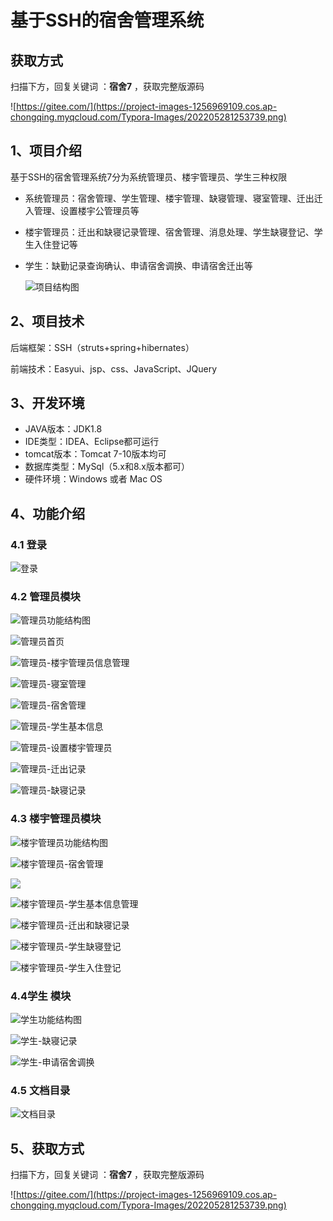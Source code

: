 # 基于SSH的宿舍管理系统

## 获取方式

扫描下方，回复关键词  ：**宿舍7** ，获取完整版源码

![https://gitee.com/](https://project-images-1256969109.cos.ap-chongqing.myqcloud.com/Typora-Images/202205281253739.png)

## 1、项目介绍

基于SSH的宿舍管理系统7分为系统管理员、楼宇管理员、学生三种权限

- 系统管理员：宿舍管理、学生管理、楼宇管理、缺寝管理、寝室管理、迁出迁入管理、设置楼宇公管理员等

- 楼宇管理员：迁出和缺寝记录管理、宿舍管理、消息处理、学生缺寝登记、学生入住登记等

- 学生：缺勤记录查询确认、申请宿舍调换、申请宿舍迁出等

  ![项目结构图](https://project-images-1256969109.cos.ap-chongqing.myqcloud.com/Typora-Images/202207301906812.png)


## 2、项目技术

后端框架：SSH（struts+spring+hibernates）

前端技术：Easyui、jsp、css、JavaScript、JQuery

## 3、开发环境

- JAVA版本：JDK1.8
- IDE类型：IDEA、Eclipse都可运行
- tomcat版本：Tomcat 7-10版本均可
- 数据库类型：MySql（5.x和8.x版本都可） 
- 硬件环境：Windows 或者 Mac OS


## 4、功能介绍

### 4.1 登录

![登录](https://project-images-1256969109.cos.ap-chongqing.myqcloud.com/Typora-Images/202207301905227.jpg)

### 4.2 管理员模块

![管理员功能结构图](https://project-images-1256969109.cos.ap-chongqing.myqcloud.com/Typora-Images/202207301905141.png)

![管理员首页](https://project-images-1256969109.cos.ap-chongqing.myqcloud.com/Typora-Images/202207301905474.jpg)

![管理员-楼宇管理员信息管理](https://project-images-1256969109.cos.ap-chongqing.myqcloud.com/Typora-Images/202207301905760.jpg)

![管理员-寝室管理](https://project-images-1256969109.cos.ap-chongqing.myqcloud.com/Typora-Images/202207301905355.jpg)

![管理员-宿舍管理](https://project-images-1256969109.cos.ap-chongqing.myqcloud.com/Typora-Images/202207301905945.jpg)

![管理员-学生基本信息](https://project-images-1256969109.cos.ap-chongqing.myqcloud.com/Typora-Images/202207301905514.jpg)

![管理员-设置楼宇管理员](https://project-images-1256969109.cos.ap-chongqing.myqcloud.com/Typora-Images/202207301905604.jpg)

![管理员-迁出记录](https://project-images-1256969109.cos.ap-chongqing.myqcloud.com/Typora-Images/202207301905213.jpg)

![管理员-缺寝记录](https://project-images-1256969109.cos.ap-chongqing.myqcloud.com/Typora-Images/202207301905036.jpg)

### 4.3 楼宇管理员模块

![楼宇管理员功能结构图](https://project-images-1256969109.cos.ap-chongqing.myqcloud.com/Typora-Images/202207301906084.png)

![楼宇管理员-宿舍管理](https://project-images-1256969109.cos.ap-chongqing.myqcloud.com/Typora-Images/202207301906893.jpg)

![](https://project-images-1256969109.cos.ap-chongqing.myqcloud.com/Typora-Images/202207301906119.jpeg)

![楼宇管理员-学生基本信息管理](https://project-images-1256969109.cos.ap-chongqing.myqcloud.com/Typora-Images/202207301906364.jpg)

![楼宇管理员-迁出和缺寝记录](https://project-images-1256969109.cos.ap-chongqing.myqcloud.com/Typora-Images/202207301906998.jpg)

![楼宇管理员-学生缺寝登记](https://project-images-1256969109.cos.ap-chongqing.myqcloud.com/Typora-Images/202207301906914.jpg)

![楼宇管理员-学生入住登记](https://project-images-1256969109.cos.ap-chongqing.myqcloud.com/Typora-Images/202207301907905.jpg)

### 4.4学生 模块

![学生功能结构图](https://project-images-1256969109.cos.ap-chongqing.myqcloud.com/Typora-Images/202207301906787.png)

![学生-缺寝记录](https://project-images-1256969109.cos.ap-chongqing.myqcloud.com/Typora-Images/202207301906029.jpg)

![学生-申请宿舍调换](https://project-images-1256969109.cos.ap-chongqing.myqcloud.com/Typora-Images/202207301906205.jpg)

### 4.5 文档目录

![文档目录](https://project-images-1256969109.cos.ap-chongqing.myqcloud.com/Typora-Images/202207301906863.jpg)


## 5、获取方式

扫描下方，回复关键词  ：**宿舍7** ，获取完整版源码



![https://gitee.com/](https://project-images-1256969109.cos.ap-chongqing.myqcloud.com/Typora-Images/202205281253739.png)

